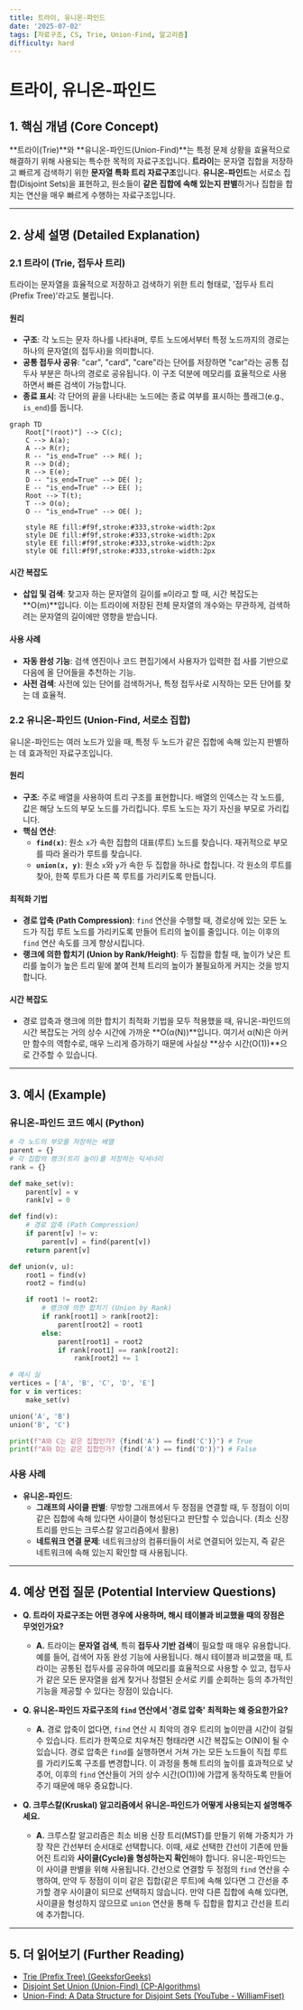 ```yaml
---
title: 트라이, 유니온-파인드
date: '2025-07-02'
tags: [자료구조, CS, Trie, Union-Find, 알고리즘]
difficulty: hard
---
```


# 트라이, 유니온-파인드

## 1. 핵심 개념 (Core Concept)

\*\*트라이(Trie)\*\*와 \*\*유니온-파인드(Union-Find)\*\*는 특정 문제 상황을 효율적으로 해결하기 위해 사용되는 특수한 목적의 자료구조입니다. **트라이**는 문자열 집합을 저장하고 빠르게 검색하기 위한 **문자열 특화 트리 자료구조**입니다. **유니온-파인드**는 서로소 집합(Disjoint Sets)을 표현하고, 원소들이 **같은 집합에 속해 있는지 판별**하거나 집합을 합치는 연산을 매우 빠르게 수행하는 자료구조입니다.

______________________________________________________________________

## 2. 상세 설명 (Detailed Explanation)

### 2.1 트라이 (Trie, 접두사 트리)

트라이는 문자열을 효율적으로 저장하고 검색하기 위한 트리 형태로, '접두사 트리(Prefix Tree)'라고도 불립니다.

#### 원리

- **구조**: 각 노드는 문자 하나를 나타내며, 루트 노드에서부터 특정 노드까지의 경로는 하나의 문자열(의 접두사)을 의미합니다.
- **공통 접두사 공유**: "car", "card", "care"라는 단어를 저장하면 "car"라는 공통 접두사 부분은 하나의 경로로 공유됩니다. 이 구조 덕분에 메모리를 효율적으로 사용하면서 빠른 검색이 가능합니다.
- **종료 표시**: 각 단어의 끝을 나타내는 노드에는 종료 여부를 표시하는 플래그(e.g., `is_end`)를 둡니다.

```mermaid
graph TD
    Root["(root)"] --> C(c);
    C --> A(a);
    A --> R(r);
    R -- "is_end=True" --> RE( );
    R --> D(d);
    R --> E(e);
    D -- "is_end=True" --> DE( );
    E -- "is_end=True" --> EE( );
    Root --> T(t);
    T --> O(o);
    O -- "is_end=True" --> OE( );

    style RE fill:#f9f,stroke:#333,stroke-width:2px
    style DE fill:#f9f,stroke:#333,stroke-width:2px
    style EE fill:#f9f,stroke:#333,stroke-width:2px
    style OE fill:#f9f,stroke:#333,stroke-width:2px
```

#### 시간 복잡도

- **삽입 및 검색**: 찾고자 하는 문자열의 길이를 `m`이라고 할 때, 시간 복잡도는 \*\*O(m)\*\*입니다. 이는 트라이에 저장된 전체 문자열의 개수와는 무관하게, 검색하려는 문자열의 길이에만 영향을 받습니다.

#### 사용 사례

- **자동 완성 기능**: 검색 엔진이나 코드 편집기에서 사용자가 입력한 접  사를 기반으로 다음에 올 단어들을 추천하는 기능.
- **사전 검색**: 사전에 있는 단어를 검색하거나, 특정 접두사로 시작하는 모든 단어를 찾는 데 효율적.

### 2.2 유니온-파인드 (Union-Find, 서로소 집합)

유니온-파인드는 여러 노드가 있을 때, 특정 두 노드가 같은 집합에 속해 있는지 판별하는 데 효과적인 자료구조입니다.

#### 원리

- **구조**: 주로 배열을 사용하여 트리 구조를 표현합니다. 배열의 인덱스는 각 노드를, 값은 해당 노드의 부모 노드를 가리킵니다. 루트 노드는 자기 자신을 부모로 가리킵니다.
- **핵심 연산**:
  - **`find(x)`**: 원소 `x`가 속한 집합의 대표(루트) 노드를 찾습니다. 재귀적으로 부모를 따라 올라가 루트를 찾습니다.
  - **`union(x, y)`**: 원소 `x`와 `y`가 속한 두 집합을 하나로 합칩니다. 각 원소의 루트를 찾아, 한쪽 루트가 다른 쪽 루트를 가리키도록 만듭니다.

#### 최적화 기법

- **경로 압축 (Path Compression)**: `find` 연산을 수행할 때, 경로상에 있는 모든 노드가 직접 루트 노드를 가리키도록 만들어 트리의 높이를 줄입니다. 이는 이후의 `find` 연산 속도를 크게 향상시킵니다.
- **랭크에 의한 합치기 (Union by Rank/Height)**: 두 집합을 합칠 때, 높이가 낮은 트리를 높이가 높은 트리 밑에 붙여 전체 트리의 높이가 불필요하게 커지는 것을 방지합니다.

#### 시간 복잡도

- 경로 압축과 랭크에 의한 합치기 최적화 기법을 모두 적용했을 때, 유니온-파인드의 시간 복잡도는 거의 상수 시간에 가까운 \*\*O(α(N))\*\*입니다. 여기서 α(N)은 아커만 함수의 역함수로, 매우 느리게 증가하기 때문에 사실상 \*\*상수 시간(O(1))\*\*으로 간주할 수 있습니다.

______________________________________________________________________

## 3. 예시 (Example)

### 유니온-파인드 코드 예시 (Python)

```python
# 각 노드의 부모를 저장하는 배열
parent = {}
# 각 집합의 랭크(트리 높이)를 저장하는 딕셔너리
rank = {}

def make_set(v):
    parent[v] = v
    rank[v] = 0

def find(v):
    # 경로 압축 (Path Compression)
    if parent[v] != v:
        parent[v] = find(parent[v])
    return parent[v]

def union(v, u):
    root1 = find(v)
    root2 = find(u)

    if root1 != root2:
        # 랭크에 의한 합치기 (Union by Rank)
        if rank[root1] > rank[root2]:
            parent[root2] = root1
        else:
            parent[root1] = root2
            if rank[root1] == rank[root2]:
                rank[root2] += 1

# 예시 실  
vertices = ['A', 'B', 'C', 'D', 'E']
for v in vertices:
    make_set(v)

union('A', 'B')
union('B', 'C')

print(f"A와 C는 같은 집합인가? {find('A') == find('C')}") # True
print(f"A와 D는 같은 집합인가? {find('A') == find('D')}") # False
```

### 사용 사례

- **유니온-파인드**:
  - **그래프의 사이클 판별**: 무방향 그래프에서 두 정점을 연결할 때, 두 정점이 이미 같은 집합에 속해 있다면 사이클이 형성된다고 판단할 수 있습니다. (최소 신장 트리를 만드는 크루스칼 알고리즘에서 활용)
  - **네트워크 연결 문제**: 네트워크상의 컴퓨터들이 서로 연결되어 있는지, 즉 같은 네트워크에 속해 있는지 확인할 때 사용됩니다.

______________________________________________________________________

## 4. 예상 면접 질문 (Potential Interview Questions)

- **Q. 트라이 자료구조는 어떤 경우에 사용하며, 해시 테이블과 비교했을 때의 장점은 무엇인가요?**

  - **A.** 트라이는 **문자열 검색**, 특히 **접두사 기반 검색**이 필요할 때 매우 유용합니다. 예를 들어, 검색어 자동 완성 기능에 사용됩니다. 해시 테이블과 비교했을 때, 트라이는 공통된 접두사를 공유하여 메모리를 효율적으로 사용할 수 있고, 접두사가 같은 모든 문자열을 쉽게 찾거나 정렬된 순서로 키를 순회하는 등의 추가적인 기능을 제공할 수 있다는 장점이 있습니다.

- **Q. 유니온-파인드 자료구조의 `find` 연산에서 '경로 압축' 최적화는 왜 중요한가요?**

  - **A.** 경로 압축이 없다면, `find` 연산 시 최악의 경우 트리의 높이만큼 시간이 걸릴 수 있습니다. 트리가 한쪽으로 치우쳐진 형태라면 시간 복잡도는 O(N)이 될 수 있습니다. 경로 압축은 `find`를 실행하면서 거쳐 가는 모든 노드들이 직접 루트를 가리키도록 구조를 변경합니다. 이 과정을 통해 트리의 높이를 효과적으로 낮추어, 이후의 `find` 연산들이 거의 상수 시간(O(1))에 가깝게 동작하도록 만들어주기 때문에 매우 중요합니다.

- **Q. 크루스칼(Kruskal) 알고리즘에서 유니온-파인드가 어떻게 사용되는지 설명해주세요.**

  - **A.** 크루스칼 알고리즘은 최소 비용 신장 트리(MST)를 만들기 위해 가중치가 가장 작은 간선부터 순서대로 선택합니다. 이때, 새로 선택한 간선이 기존에 만들어진 트리와 **사이클(Cycle)을 형성하는지 확인**해야 합니다. 유니온-파인드는 이 사이클 판별을 위해 사용됩니다. 간선으로 연결할 두 정점의 `find` 연산을 수행하여, 만약 두 정점이 이미 같은 집합(같은 루트)에 속해 있다면 그 간선을 추가할 경우 사이클이 되므로 선택하지 않습니다. 만약 다른 집합에 속해 있다면, 사이클을 형성하지 않으므로 `union` 연산을 통해 두 집합을 합치고 간선을 트리에 추가합니다.

______________________________________________________________________

## 5. 더 읽어보기 (Further Reading)

- [Trie (Prefix Tree) (GeeksforGeeks)](https://www.geeksforgeeks.org/trie-insert-and-search/)
- [Disjoint Set Union (Union-Find) (CP-Algorithms)](https://cp-algorithms.com/data_structures/disjoint_set_union.html)
- [Union-Find: A Data Structure for Disjoint Sets (YouTube - WilliamFiset)](https://www.youtube.com/watch?v=0jNmHPfA_yE)
